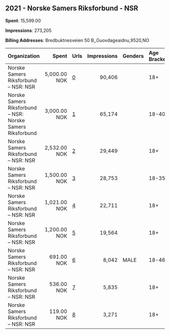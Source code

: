 ## 2021 - Norske Samers Riksforbund - NSR 
**Spent**: 15,599.00

**Impressions**: 273,205

**Billing Addresses**: Bredbuktnesveien 50 B,,Guovdageaidnu,9520,NO

|Organization|Spent|Urls|Impressions|Genders|Age Brackets|Country Codes|
|:---|---:|:---|---:|:---|:---|:---|
|Norske Samers Riksforbund – NSR: NSR|5,000.00 NOK|[0](https://www.snap.com/political-ads/asset/743e473c6ff3b9cd261c09eb052704dcf6e316d9bf9b643c9f31393d532aadd7?mediaType=mp4)|90,406||18+|norway|
|Norske Samers Riksforbund – NSR: Norske Samers Riksforbund|3,000.00 NOK|[1](https://www.snap.com/political-ads/asset/57dccb24d9d3af88a37a8b89437a9fe8a9e57a1da783bd3e71bc2763ccc2367b?mediaType=mp4)|65,174||18-40|norway|
|Norske Samers Riksforbund – NSR: NSR|2,532.00 NOK|[2](https://www.snap.com/political-ads/asset/35e74dab897117560a265f2cb02b470d5ee5d889035e6db0cc2b4433238615e1?mediaType=mp4)|29,449||18+|norway|
|Norske Samers Riksforbund – NSR: NSR|1,500.00 NOK|[3](https://www.snap.com/political-ads/asset/f573bb828fe7739490926101c2d646bf1f82263eae93265d00acbc113f86b2f7?mediaType=mp4)|28,753||18-35|norway|
|Norske Samers Riksforbund – NSR: NSR|1,021.00 NOK|[4](https://www.snap.com/political-ads/asset/cd7cb95093196d5f468009b182dd6742b6c20a90e06ca4183159076eea216989?mediaType=mp4)|22,711||18+|norway|
|Norske Samers Riksforbund – NSR: NSR|1,200.00 NOK|[5](https://www.snap.com/political-ads/asset/7f60e4c521c5836880cd413525185490f8b191762b1b5fd4e7b6c07f1e201fbe?mediaType=mp4)|19,564||18+|norway|
|Norske Samers Riksforbund – NSR: NSR|691.00 NOK|[6](https://www.snap.com/political-ads/asset/e5cda90342242f758a73c26dbd9529e90411b5366f3b3e1f9af37845928191f9?mediaType=mp4)|8,042|MALE|18-46|norway|
|Norske Samers Riksforbund – NSR: NSR|536.00 NOK|[7](https://www.snap.com/political-ads/asset/73ebb864024cc43d987c0c2a4918ae627b6a3f7aeb9e10f747775887ec2b543b?mediaType=mp4)|5,835||18+|norway|
|Norske Samers Riksforbund – NSR: NSR|119.00 NOK|[8](https://www.snap.com/political-ads/asset/40868cb076fea658c6d40074300c7bcfb973f9fe515dc06ed73fc1b1ec2264dd?mediaType=mp4)|3,271||18+|norway|
